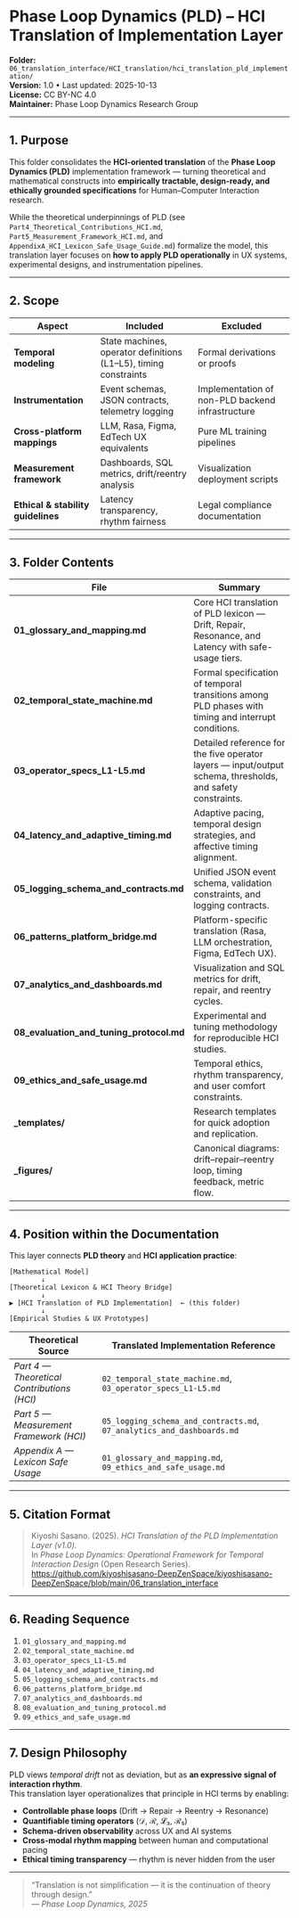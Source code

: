 # Phase Loop Dynamics (PLD) – HCI Translation of Implementation Layer  
**Folder:** `06_translation_interface/HCI_translation/hci_translation_pld_implementation/`  
**Version:** 1.0 • Last updated: 2025-10-13  
**License:** CC BY-NC 4.0  
**Maintainer:** Phase Loop Dynamics Research Group  

---

## 1. Purpose

This folder consolidates the **HCI-oriented translation** of the **Phase Loop Dynamics (PLD)** implementation framework — turning theoretical and mathematical constructs into **empirically tractable, design-ready, and ethically grounded specifications** for Human–Computer Interaction research.

While the theoretical underpinnings of PLD (see `Part4_Theoretical_Contributions_HCI.md`, `Part5_Measurement_Framework_HCI.md`, and `AppendixA_HCI_Lexicon_Safe_Usage_Guide.md`) formalize the model, this translation layer focuses on **how to apply PLD operationally** in UX systems, experimental designs, and instrumentation pipelines.

---

## 2. Scope

| Aspect | Included | Excluded |
|--------|-----------|----------|
| **Temporal modeling** | State machines, operator definitions (L1–L5), timing constraints | Formal derivations or proofs |
| **Instrumentation** | Event schemas, JSON contracts, telemetry logging | Implementation of non-PLD backend infrastructure |
| **Cross-platform mappings** | LLM, Rasa, Figma, EdTech UX equivalents | Pure ML training pipelines |
| **Measurement framework** | Dashboards, SQL metrics, drift/reentry analysis | Visualization deployment scripts |
| **Ethical & stability guidelines** | Latency transparency, rhythm fairness | Legal compliance documentation |

---

## 3. Folder Contents

| File | Summary |
|------|----------|
| **01_glossary_and_mapping.md** | Core HCI translation of PLD lexicon — Drift, Repair, Resonance, and Latency with safe-usage tiers. |
| **02_temporal_state_machine.md** | Formal specification of temporal transitions among PLD phases with timing and interrupt conditions. |
| **03_operator_specs_L1-L5.md** | Detailed reference for the five operator layers — input/output schema, thresholds, and safety constraints. |
| **04_latency_and_adaptive_timing.md** | Adaptive pacing, temporal design strategies, and affective timing alignment. |
| **05_logging_schema_and_contracts.md** | Unified JSON event schema, validation constraints, and logging contracts. |
| **06_patterns_platform_bridge.md** | Platform-specific translation (Rasa, LLM orchestration, Figma, EdTech UX). |
| **07_analytics_and_dashboards.md** | Visualization and SQL metrics for drift, repair, and reentry cycles. |
| **08_evaluation_and_tuning_protocol.md** | Experimental and tuning methodology for reproducible HCI studies. |
| **09_ethics_and_safe_usage.md** | Temporal ethics, rhythm transparency, and user comfort constraints. |
| **_templates/** | Research templates for quick adoption and replication. |
| **_figures/** | Canonical diagrams: drift–repair–reentry loop, timing feedback, metric flow. |

---

## 4. Position within the Documentation

This layer connects **PLD theory** and **HCI application practice**:

```
[Mathematical Model]
        ↓
[Theoretical Lexicon & HCI Theory Bridge]
        ↓
▶ [HCI Translation of PLD Implementation]  ← (this folder)
        ↓
[Empirical Studies & UX Prototypes]
```

| Theoretical Source | Translated Implementation Reference |
|--------------------|-------------------------------------|
| *Part 4 — Theoretical Contributions (HCI)* | `02_temporal_state_machine.md`, `03_operator_specs_L1-L5.md` |
| *Part 5 — Measurement Framework (HCI)* | `05_logging_schema_and_contracts.md`, `07_analytics_and_dashboards.md` |
| *Appendix A — Lexicon Safe Usage* | `01_glossary_and_mapping.md`, `09_ethics_and_safe_usage.md` |

---

## 5. Citation Format

> Kiyoshi Sasano. (2025). *HCI Translation of the PLD Implementation Layer (v1.0).*  
> In *Phase Loop Dynamics: Operational Framework for Temporal Interaction Design* (Open Research Series).  
> https://github.com/kiyoshisasano-DeepZenSpace/kiyoshisasano-DeepZenSpace/blob/main/06_translation_interface

---

## 6. Reading Sequence

1. `01_glossary_and_mapping.md`  
2. `02_temporal_state_machine.md`  
3. `03_operator_specs_L1-L5.md`  
4. `04_latency_and_adaptive_timing.md`  
5. `05_logging_schema_and_contracts.md`  
6. `06_patterns_platform_bridge.md`  
7. `07_analytics_and_dashboards.md`  
8. `08_evaluation_and_tuning_protocol.md`  
9. `09_ethics_and_safe_usage.md`  

---

## 7. Design Philosophy

PLD views *temporal drift* not as deviation, but as **an expressive signal of interaction rhythm**.  
This translation layer operationalizes that principle in HCI terms by enabling:

- **Controllable phase loops** (Drift → Repair → Reentry → Resonance)  
- **Quantifiable timing operators** (𝒟, ℛ, 𝓛₃, ℛ₅)  
- **Schema-driven observability** across UX and AI systems  
- **Cross-modal rhythm mapping** between human and computational pacing  
- **Ethical timing transparency** — rhythm is never hidden from the user  

---

> “Translation is not simplification — it is the continuation of theory through design.”  
> — *Phase Loop Dynamics, 2025*
